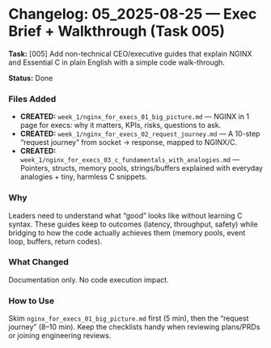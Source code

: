 # Changelog: 05_2025-08-25 — Exec Brief + Walkthrough (Task 005)

**Task:** [005] Add non-technical CEO/executive guides that explain NGINX and Essential C in plain English with a simple code walk-through.

**Status:** Done

### Files Added
- **CREATED:** `week_1/nginx_for_execs_01_big_picture.md` — NGINX in 1 page for execs: why it matters, KPIs, risks, questions to ask.
- **CREATED:** `week_1/nginx_for_execs_02_request_journey.md` — A 10-step “request journey” from socket → response, mapped to NGINX/C.
- **CREATED:** `week_1/nginx_for_execs_03_c_fundamentals_with_analogies.md` — Pointers, structs, memory pools, strings/buffers explained with everyday analogies + tiny, harmless C snippets.

### Why
Leaders need to understand what “good” looks like without learning C syntax. These guides keep to outcomes (latency, throughput, safety) while bridging to how the code actually achieves them (memory pools, event loop, buffers, return codes).

### What Changed
Documentation only. No code execution impact.

### How to Use
Skim `nginx_for_execs_01_big_picture.md` first (5 min), then the “request journey” (8–10 min). Keep the checklists handy when reviewing plans/PRDs or joining engineering reviews.
